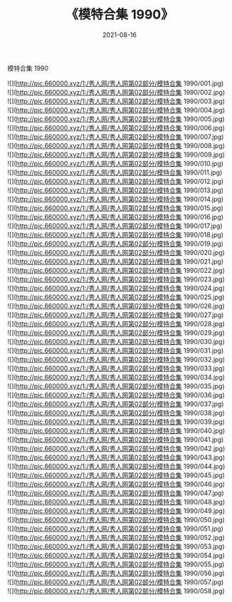﻿---
layout: post
title:  《模特合集 1990》
date:   2021-08-16
img: http://pic.660000.xyz/1:/秀人网/秀人网第02部分/模特合集 1990/000.jpg
categories: [美女, 清纯, 唯美]
---

模特合集 1990

  ![](http://pic.660000.xyz/1:/秀人网/秀人网第02部分/模特合集 1990/001.jpg) <br> ![](http://pic.660000.xyz/1:/秀人网/秀人网第02部分/模特合集 1990/002.jpg) <br> ![](http://pic.660000.xyz/1:/秀人网/秀人网第02部分/模特合集 1990/003.jpg) <br> ![](http://pic.660000.xyz/1:/秀人网/秀人网第02部分/模特合集 1990/004.jpg) <br> ![](http://pic.660000.xyz/1:/秀人网/秀人网第02部分/模特合集 1990/005.jpg) <br> ![](http://pic.660000.xyz/1:/秀人网/秀人网第02部分/模特合集 1990/006.jpg) <br> ![](http://pic.660000.xyz/1:/秀人网/秀人网第02部分/模特合集 1990/007.jpg) <br> ![](http://pic.660000.xyz/1:/秀人网/秀人网第02部分/模特合集 1990/008.jpg) <br> ![](http://pic.660000.xyz/1:/秀人网/秀人网第02部分/模特合集 1990/009.jpg) <br> ![](http://pic.660000.xyz/1:/秀人网/秀人网第02部分/模特合集 1990/010.jpg) <br> ![](http://pic.660000.xyz/1:/秀人网/秀人网第02部分/模特合集 1990/011.jpg) <br> ![](http://pic.660000.xyz/1:/秀人网/秀人网第02部分/模特合集 1990/012.jpg) <br> ![](http://pic.660000.xyz/1:/秀人网/秀人网第02部分/模特合集 1990/013.jpg) <br> ![](http://pic.660000.xyz/1:/秀人网/秀人网第02部分/模特合集 1990/014.jpg) <br> ![](http://pic.660000.xyz/1:/秀人网/秀人网第02部分/模特合集 1990/015.jpg) <br> ![](http://pic.660000.xyz/1:/秀人网/秀人网第02部分/模特合集 1990/016.jpg) <br> ![](http://pic.660000.xyz/1:/秀人网/秀人网第02部分/模特合集 1990/017.jpg) <br> ![](http://pic.660000.xyz/1:/秀人网/秀人网第02部分/模特合集 1990/018.jpg) <br> ![](http://pic.660000.xyz/1:/秀人网/秀人网第02部分/模特合集 1990/019.jpg) <br> ![](http://pic.660000.xyz/1:/秀人网/秀人网第02部分/模特合集 1990/020.jpg) <br> ![](http://pic.660000.xyz/1:/秀人网/秀人网第02部分/模特合集 1990/021.jpg) <br> ![](http://pic.660000.xyz/1:/秀人网/秀人网第02部分/模特合集 1990/022.jpg) <br> ![](http://pic.660000.xyz/1:/秀人网/秀人网第02部分/模特合集 1990/023.jpg) <br> ![](http://pic.660000.xyz/1:/秀人网/秀人网第02部分/模特合集 1990/024.jpg) <br> ![](http://pic.660000.xyz/1:/秀人网/秀人网第02部分/模特合集 1990/025.jpg) <br> ![](http://pic.660000.xyz/1:/秀人网/秀人网第02部分/模特合集 1990/026.jpg) <br> ![](http://pic.660000.xyz/1:/秀人网/秀人网第02部分/模特合集 1990/027.jpg) <br> ![](http://pic.660000.xyz/1:/秀人网/秀人网第02部分/模特合集 1990/028.jpg) <br> ![](http://pic.660000.xyz/1:/秀人网/秀人网第02部分/模特合集 1990/029.jpg) <br> ![](http://pic.660000.xyz/1:/秀人网/秀人网第02部分/模特合集 1990/030.jpg) <br> ![](http://pic.660000.xyz/1:/秀人网/秀人网第02部分/模特合集 1990/031.jpg) <br> ![](http://pic.660000.xyz/1:/秀人网/秀人网第02部分/模特合集 1990/032.jpg) <br> ![](http://pic.660000.xyz/1:/秀人网/秀人网第02部分/模特合集 1990/033.jpg) <br> ![](http://pic.660000.xyz/1:/秀人网/秀人网第02部分/模特合集 1990/034.jpg) <br> ![](http://pic.660000.xyz/1:/秀人网/秀人网第02部分/模特合集 1990/035.jpg) <br> ![](http://pic.660000.xyz/1:/秀人网/秀人网第02部分/模特合集 1990/036.jpg) <br> ![](http://pic.660000.xyz/1:/秀人网/秀人网第02部分/模特合集 1990/037.jpg) <br> ![](http://pic.660000.xyz/1:/秀人网/秀人网第02部分/模特合集 1990/038.jpg) <br> ![](http://pic.660000.xyz/1:/秀人网/秀人网第02部分/模特合集 1990/039.jpg) <br> ![](http://pic.660000.xyz/1:/秀人网/秀人网第02部分/模特合集 1990/040.jpg) <br> ![](http://pic.660000.xyz/1:/秀人网/秀人网第02部分/模特合集 1990/041.jpg) <br> ![](http://pic.660000.xyz/1:/秀人网/秀人网第02部分/模特合集 1990/042.jpg) <br> ![](http://pic.660000.xyz/1:/秀人网/秀人网第02部分/模特合集 1990/043.jpg) <br> ![](http://pic.660000.xyz/1:/秀人网/秀人网第02部分/模特合集 1990/044.jpg) <br> ![](http://pic.660000.xyz/1:/秀人网/秀人网第02部分/模特合集 1990/045.jpg) <br> ![](http://pic.660000.xyz/1:/秀人网/秀人网第02部分/模特合集 1990/046.jpg) <br> ![](http://pic.660000.xyz/1:/秀人网/秀人网第02部分/模特合集 1990/047.jpg) <br> ![](http://pic.660000.xyz/1:/秀人网/秀人网第02部分/模特合集 1990/048.jpg) <br> ![](http://pic.660000.xyz/1:/秀人网/秀人网第02部分/模特合集 1990/049.jpg) <br> ![](http://pic.660000.xyz/1:/秀人网/秀人网第02部分/模特合集 1990/050.jpg) <br> ![](http://pic.660000.xyz/1:/秀人网/秀人网第02部分/模特合集 1990/051.jpg) <br> ![](http://pic.660000.xyz/1:/秀人网/秀人网第02部分/模特合集 1990/052.jpg) <br> ![](http://pic.660000.xyz/1:/秀人网/秀人网第02部分/模特合集 1990/053.jpg) <br> ![](http://pic.660000.xyz/1:/秀人网/秀人网第02部分/模特合集 1990/054.jpg) <br> ![](http://pic.660000.xyz/1:/秀人网/秀人网第02部分/模特合集 1990/055.jpg) <br> ![](http://pic.660000.xyz/1:/秀人网/秀人网第02部分/模特合集 1990/056.jpg) <br> ![](http://pic.660000.xyz/1:/秀人网/秀人网第02部分/模特合集 1990/057.jpg) <br> ![](http://pic.660000.xyz/1:/秀人网/秀人网第02部分/模特合集 1990/058.jpg) <br>